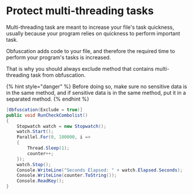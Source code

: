 # Protect multi-threading tasks

Multi-threading task are meant to increase your file's task quickness, usually because your program relies on quickness to perform important task. 

Obfuscation adds code to your file, and therefore the required time to perform your program's tasks is increased. 

That is why you should always exclude method that contains multi-threading task from obfuscation. 

{% hint style="danger" %}
Before doing so, make sure no sensitive data is in the same method, and if sensitive data is in the same method, put it in a separated method.
{% endhint %}

```csharp
[Obfuscation(Exclude = true)]
public void RunCheckCombolist()
{
	Stopwatch watch = new Stopwatch();
	watch.Start();
	Parallel.For(0, 100000, i =>
	{
		Thread.Sleep(1);
		counter++;
	});
	watch.Stop();
	Console.WriteLine("Seconds Elapsed: " + watch.Elapsed.Seconds);
	Console.WriteLine(counter.ToString());
	Console.ReadKey();
}
```



